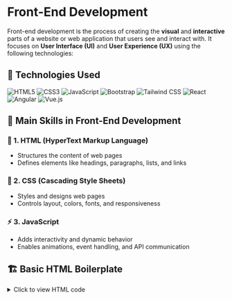 # Front-End Development

Front-end development is the process of creating the **visual** and **interactive** parts of a website or web application that users see and interact with. It focuses on **User Interface (UI)** and **User Experience (UX)** using the following technologies:

## 🚀 Technologies Used  

<div>
    <img src="https://img.shields.io/badge/-HTML5-black?style=for-the-badge&logoColor=white&logo=html5&color=E34F26" alt="HTML5" />
    <img src="https://img.shields.io/badge/-CSS3-black?style=for-the-badge&logoColor=white&logo=css3&color=1572B6" alt="CSS3" />
    <img src="https://img.shields.io/badge/-JavaScript-black?style=for-the-badge&logoColor=white&logo=javascript&color=F7DF1E" alt="JavaScript" />
    <img src="https://img.shields.io/badge/-Bootstrap-black?style=for-the-badge&logoColor=white&logo=bootstrap&color=7952B3" alt="Bootstrap" />
    <img src="https://img.shields.io/badge/-Tailwind_CSS-black?style=for-the-badge&logoColor=white&logo=tailwindcss&color=06B6D4" alt="Tailwind CSS" />
    <img src="https://img.shields.io/badge/-React-black?style=for-the-badge&logoColor=white&logo=react&color=61DAFB" alt="React" />
    <img src="https://img.shields.io/badge/-Angular-black?style=for-the-badge&logoColor=white&logo=angular&color=DD0031" alt="Angular" />
    <img src="https://img.shields.io/badge/-Vue.js-black?style=for-the-badge&logoColor=white&logo=vuedotjs&color=4FC08D" alt="Vue.js" />
</div>



## 🎯 Main Skills in Front-End Development  

### 📌 1. HTML (HyperText Markup Language)  
- Structures the content of web pages  
- Defines elements like headings, paragraphs, lists, and links  

### 🎨 2. CSS (Cascading Style Sheets)  
- Styles and designs web pages  
- Controls layout, colors, fonts, and responsiveness  

### ⚡ 3. JavaScript  
- Adds interactivity and dynamic behavior  
- Enables animations, event handling, and API communication  


## 🏗️ Basic HTML Boilerplate  

<details>
  <summary>Click to view HTML code</summary>

```html
<!DOCTYPE html>
<html lang="en">
<head>
    <meta charset="UTF-8">
    <meta name="viewport" content="width=device-width, initial-scale=1.0">
    <meta name="description" content="A basic HTML boilerplate template">
    <title>My Website</title>
    <link rel="stylesheet" href="styles.css"> <!-- Link to external CSS -->
    <script defer src="script.js"></script> <!-- Link to external JavaScript -->
</head>
<body>

    <header>
        <h1>Welcome to My Website</h1>
        <button id="clickMe">Click Me</button>
    </header>

    <main>
        <p>This is a basic HTML boilerplate.</p>
    </main>

    <footer>
        <p>&copy; 2025 My Website. All rights reserved.</p>
    </footer>

</body>
</html>
